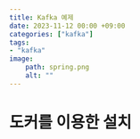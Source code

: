 ```yaml
---
title: Kafka 예제
date: 2023-11-12 00:00 +09:00
categories: ["kafka"]
tags: 
- "kafka"
image:
    path: spring.png
    alt: ""
---
```


# 도커를 이용한 설치


